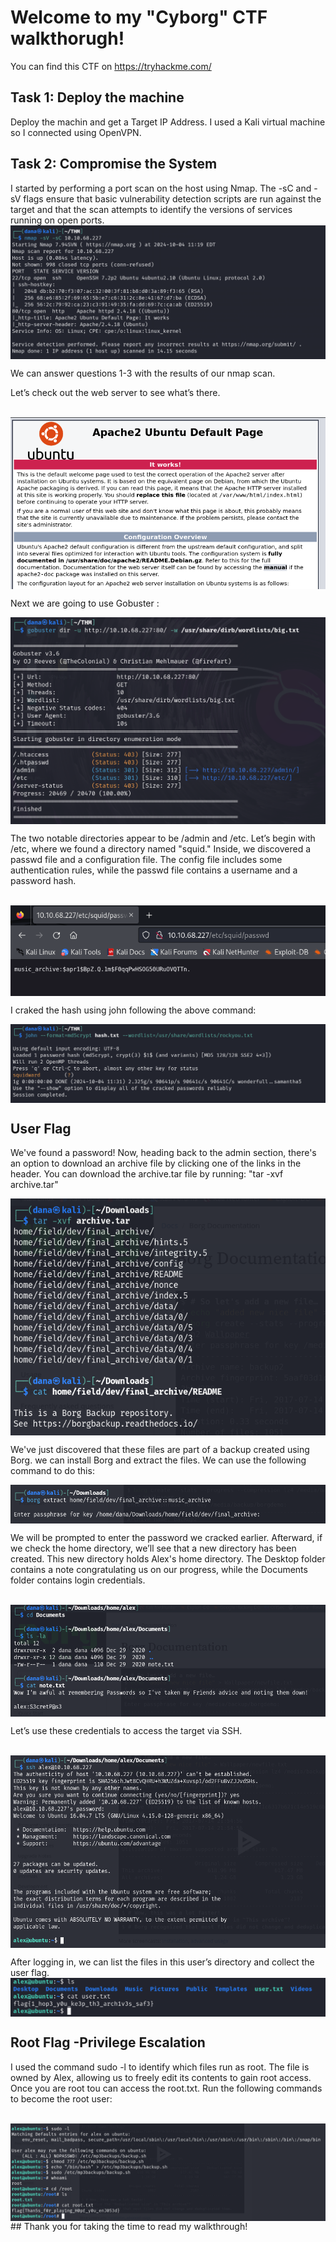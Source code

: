 # Welcome to my "Cyborg" CTF walkthorugh!
You can find this CTF on https://tryhackme.com/

## Task 1: Deploy the machine
Deploy the machin and get a Target IP Address. I used a Kali virtual machine so I connected using OpenVPN.

## Task 2: Compromise the System
I started by performing a port scan on the host using Nmap. The -sC and -sV flags ensure that basic vulnerability detection scripts are run against the target and that the scan attempts to identify the versions of services running on open ports.
<br>
<img align="center" src="images/image1.png">
<br>

We can answer questions 1-3 with the results of our nmap scan.

Let’s check out the web server to see what’s there.

<br>
<img align="center" src="images/image3.png">
<br>

Next we are going to use Gobuster :
<br>

<img align="center" src="images/image2.png">
<br>

The two notable directories appear to be /admin and /etc. Let’s begin with /etc, where we found a directory named "squid."
Inside, we discovered a passwd file and a configuration file. The config file includes some authentication rules, while the passwd file contains a username and a password hash.

<br>

<img align="center" src="images/image5.png">
<br>


I craked the hash using john following the above command:
<br>

<img align="center" src="images/image6.png">
<br>

## User Flag

We've found a password! Now, heading back to the admin section, there's an option to download an archive file by clicking one of the links in the header. 
You can download the archive.tar file by running: "tar -xvf archive.tar"
<br>

<img align="center" src="images/image7.png">
<br>

We've just discovered that these files are part of a backup created using Borg. we can install Borg and extract the files.
We can use the following command to do this:
<br>

<img align="center" src="images/image13.png">
<br>


We will be prompted to enter the password we cracked earlier. Afterward, if we check the home directory, we’ll see that a new directory has been created.
This new directory holds Alex's home directory. The Desktop folder contains a note congratulating us on our progress, while the Documents folder contains login credentials.

<br>

<img align="center" src="images/image10.png">
<br>

Let’s use these credentials to access the target via SSH.

<br>

<img align="center" src="images/image11.png">
<br>

 After logging in, we can list the files in this user’s directory and collect the user flag.
<br>
<img align="center" src="images/image14.png">
<br>

## Root Flag -Privilege Escalation

I used the command sudo -l to identify which files run as root. The file is owned by Alex, allowing us to freely edit its contents to gain root access.
Once you are root tou can access the root.txt.
Run the following commands to become the root user:

<br>

<img align="center" src="images/image12.png">
<br>
## Thank you for taking the time to read my walkthrough!













